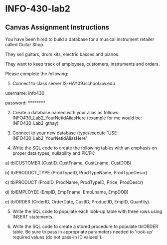 # INFO-430-lab2

## Canvas Assignment Instructions

You have been hired to build a database for a musical instrument retailer called Guitar Shop.

They sell guitars, drum kits, electric basses and pianos.

They want to keep track of employees, customers, instruments and orders.

Please complete the following:

1) Connect to class server IS-HAY09.ischool.uw.edu

username: Info430

password: ********

2) Create a database named with your alias as follows: INFO430_Lab2_YourNetidAliasHere (example for me would be: INFO430_Lab2_gthay)

3) Connect to your new database (type/execute 'USE INFO430_Lab2_YourNetidAliasHere'

4) Write the SQL code to create the following tables with an emphasis on proper data types, nullability and PK/FK:

a) tblCUSTOMER (CustID, CustFname, CustLname, CustDOB)

b) tblPRODUCT_TYPE (ProdTypeID, ProdTypeName, ProdTypeDescr)

c) tblPRODUCT (ProdID, ProdName, ProdTypeID, Price, ProdDescr)

d) tblEMPLOYEE (EmpID, EmpFname, EmpLname, EmpDOB)

e) tblORDER (OrderID, OrderDate, CustID, ProductID, EmpID, Quantity)

5) Write the SQL code to populate each look-up table with three rows using INSERT statements.

6) Write the SQL code to create a stored procedure to populate tblORDER table. Be sure to pass in appropriate parameters needed to 'look-up' required values (do not pass-in ID values!!).

